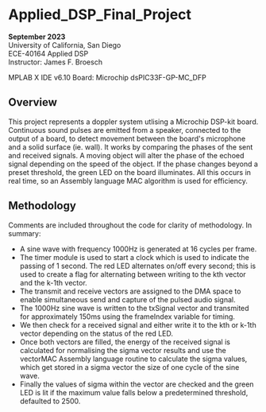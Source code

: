 # Applied_DSP_Final_Project

**September 2023**  
University of California, San Diego  
ECE-40164 Applied DSP  
Instructor: James F. Broesch

MPLAB X IDE v6.10
Board: Microchip dsPIC33F-GP-MC_DFP

## Overview
This project represents a doppler system utlising a Microchip DSP-kit board.  
Continuous sound pulses are emitted from a speaker, connected to the output of a board, to detect movement between the board's microphone and a solid surface (ie. wall). It works by comparing the phases of the sent and received signals. A moving object will alter the phase of the echoed signal depending on the speed of the object. If the phase changes beyond a preset threshold, the green LED on the board illuminates. All this occurs in real time, so an Assembly language MAC algorithm is used for efficiency.

## Methodology  
Comments are included throughout the code for clarity of methodology.
In summary:
-	A sine wave with frequency 1000Hz is generated at 16 cycles per frame.  
-	The timer module is used to start a clock which is used to indicate the passing of 1 second. The red LED alternates on/off every second; this is  used to create a flag for alternating between writing to the kth vector and the k-1th vector.  
-	The transmit and receive vectors are assigned to the DMA space to enable simultaneous send and capture of the pulsed audio signal.  
-	The 1000Hz sine wave is written to the txSignal vector and transmited for approximately 150ms using the frameIndex variable for timing.  
-	We then check for a received signal and either write it to the kth or k-1th vector depending on the status of the red LED.  
-	Once both vectors are filled, the energy of the received signal is calculated for normalising the sigma vector results and use the vectorMAC Assembly language routine to calculate the sigma values, which get stored in a sigma vector the size of one cycle of the sine wave.  
-	Finally the values of sigma within the vector are checked and the green LED is lit if the maximum value falls below a predetermined threshold, defaulted to 2500.  
